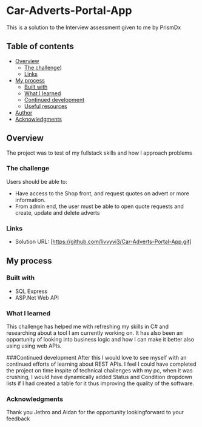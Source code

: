 # Car-Adverts-Portal-App
This is a solution to the Interview assessment given to me by PrismDx 

## Table of contents

- [Overview](#overview)
  - [The challenge](#the-challenge))
  - [Links](#links)
- [My process](#my-process)
  - [Built with](#built-with)
  - [What I learned](#what-i-learned)
  - [Continued development](#continued-development)
  - [Useful resources](#useful-resources)
- [Author](#author)
- [Acknowledgments](#acknowledgments)


## Overview
The project was to test of my fullstack skills and how I approach problems

### The challenge

Users should be able to:

- Have access to the Shop front, and request quotes on advert or more information.
- From admin end, the user must be able to open quote requests and create, update and delete adverts

### Links

- Solution URL: [https://github.com/livvyvi3/Car-Adverts-Portal-App.git]


## My process

### Built with

- SQL Express
- ASP.Net Web API

### What I learned

This challenge has helped me with refreshing my skills in C# and researching about a tool I am currently working on. It has also been an opportunity of looking into 
business logic and how I can make it better also using using web APIs. 

###Continued development
After this I would love to see myself with an continued efforts of learning about REST APIs. 
I feel I could have completed the project on time inspite of technical challenges with my pc, when it was crushing, I would have dynamically added Status and Condition 
dropdown lists if I had created a table for it thus improving the quality of the software. 

### Acknowledgments
Thank you Jethro and Aidan for the opportunity lookingforward to your feedback
